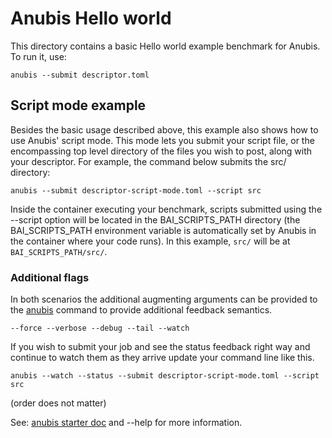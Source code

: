 # Anubis Hello world

This directory contains a basic Hello world example benchmark for Anubis. To run it, use:

```shell
anubis --submit descriptor.toml
```



## Script mode example

Besides the basic usage described above, this example also shows how to use Anubis' script mode.
This mode lets you submit your script file, or the encompassing top level directory of the files you wish to post, along with your descriptor.
For example, the command below submits the src/ directory:

```shell
anubis --submit descriptor-script-mode.toml --script src
```

Inside the container executing your benchmark, scripts submitted using the --script option will be located in the
BAI_SCRIPTS_PATH directory (the BAI_SCRIPTS_PATH environment variable is automatically set by Anubis in the container
where your code runs). In this example, `src/` will be at `BAI_SCRIPTS_PATH/src/`.

### Additional flags

In both scenarios the additional augmenting arguments can be provided to the [anubis](bai-bff/bin/anubis) command to provide additional feedback semantics.<br>

``` shell
--force --verbose --debug --tail --watch
```

If you wish to submit your job and see the status feedback right way and continue to watch them as they arrive update your command line like this.<br>

``` shell
anubis --watch --status --submit descriptor-script-mode.toml --script src
```
(order does not matter)

See: [anubis starter doc](/bai-bff/docs/anubis-client.md) and --help for more information.
